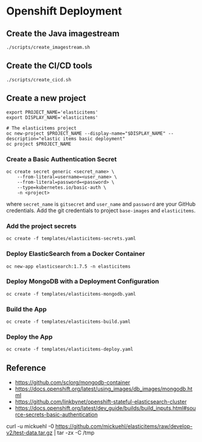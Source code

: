 # Openshift Deployment

## Create the Java imagestream

    ./scripts/create_imagestream.sh

## Create the CI/CD tools

    ./scripts/create_cicd.sh

## Create a new project

    export PROJECT_NAME='elasticitems'
    export DISPLAY_NAME='elasticitems'
    
    # The elasticitems project
    oc new-project $PROJECT_NAME --display-name="$DISPLAY_NAME" --description="elastic items basic deployment"
    oc project $PROJECT_NAME


### Create a Basic Authentication Secret

    oc create secret generic <secret_name> \
        --from-literal=username=<user_name> \
        --from-literal=password=<password> \
        --type=kubernetes.io/basic-auth \
        -n <project>

where `secret_name` is `gitsecret` and `user_name` and `password` are your GitHub credentials. Add the git credentials to
project `base-images` and `elasticitems`.

### Add the project secrets

    oc create -f templates/elasticitems-secrets.yaml

### Deploy ElasticSearch from a Docker Container

    oc new-app elasticsearch:1.7.5 -n elasticitems

### Deploy MongoDB with a Deployment Configuration

    oc create -f templates/elasticitems-mongodb.yaml
    
### Build the App

    oc create -f templates/elasticitems-build.yaml

### Deploy the App

    oc create -f templates/elasticitems-deploy.yaml


## Reference

* https://github.com/sclorg/mongodb-container
* https://docs.openshift.org/latest/using_images/db_images/mongodb.html
* https://github.com/linkbynet/openshift-stateful-elasticsearch-cluster 
* https://docs.openshift.org/latest/dev_guide/builds/build_inputs.html#source-secrets-basic-authentication 

curl -u mickuehl -0 https://github.com/mickuehl/elasticitems/raw/develop-v2/test-data.tar.gz | tar -zx -C /tmp